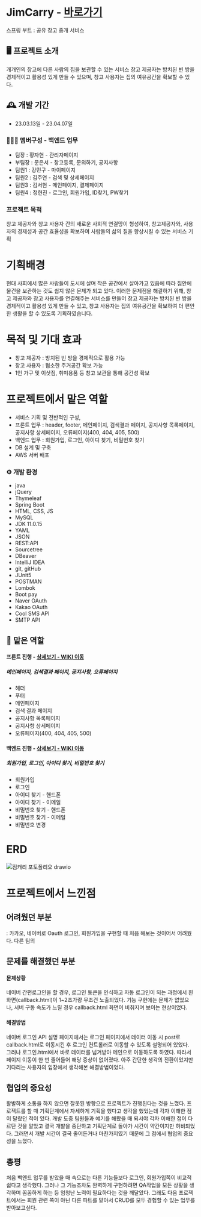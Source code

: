 # JimCarry - <a href="http://www.jimcarry.site">바로가기</a>
스프링 부트 : 공유 창고 중개 서비스

## :desktop_computer: 프로젝트 소개
개개인의 창고에 다른 사람의 짐을 보관할 수 있는 서비스 창고 제공자는 방치된 빈 방을 경제적이고 활용성 있게 만들 수 있으며, 창고 사용자는 집의 여유공간을 확보할 수 있다.
<br>

## :mantelpiece_clock: 개발 기간
* 23.03.13일 - 23.04.07일

### :people_holding_hands: 맴버구성 - 백엔드 업무
 - 팀장  : 황자현 - 관리자페이지
 - 부팀장 : 문은서 - 창고등록, 문의하기, 공지사항
 - 팀원1 : 강민구 - 마이페이지
 - 팀원2 : 김주연 - 검색 및 상세페이지
 - 팀원3 : 김서현 - 메인페이지, 결제페이지
 - 팀원4 : 정현진 - 로그인, 회원가입, ID찾기, PW찾기
 
 ### 프로젝트 목적
 창고 제공자와 창고 사용자 간의 새로운 사회적 연결망이 형성하여, 창고제공자와, 사용자의 경제성과 공간 효율성을 확보하여 사람들의 삶의 질을 향상시킬 수 있는 서비스 기획
 
 # 기획배경
현대 사회에서 많은 사람들이 도시에 살며 작은 공간에서 살아가고 있음에 따라 집안에 물건을 보관하는 것도 쉽지 않은 문제가 되고 있다. 이러한 문제점을 해결하기 위해, 창고 제공자와 창고 사용자를 연결해주는 서비스를 만들어 창고 제공자는 방치된 빈 방을 경제적이고 활용성 있게 만들 수 있고, 창고 사용자는 집의 여유공간을 확보하여 더 편안한 생활을 할 수 있도록 기획하였습니다.

# 목적 및 기대 효과
- 창고 제공자 : 방치된 빈 방을 경제적으로 활용 가능
- 창고 사용자 : 협소한 주거공간 확보 가능
- 1인 가구 및 이삿짐, 취미용품 등 창고 보관을 통해 공간성 확보

# 프로젝트에서 맡은 역할
- 서비스 기획 및 전반적인 구성,
- 프론트 업무 : header, footer, 메인페이지, 검색결과 페이지, 공지사항 목록페이지, 공지사항 상세페이지, 오류페이지(400, 404, 405, 500)
- 백엔드 업무 : 회원가입, 로그인, 아이디 찾기, 비밀번호 찾기
- DB 설계 및 구축
- AWS 서버 배포

### :gear: 개발 환경
- java
- jQuery
- Thymeleaf
- Spring Boot
- HTML, CSS, JS
- MySQL
- JDK 11.0.15
- YAML
- JSON
- REST:API
- Sourcetree
- DBeaver
- IntelliJ IDEA
- git, gitHub
- JUnit5
- POSTMAN
- Lombok
- Boot pay
- Naver OAuth
- Kakao OAuth
- Cool SMS API
- SMTP API

## :pushpin: 맡은 역할

#### 프론트 진행 - <a href="https://github.com/dev-hyunjin/JimCarry/wiki/맡은-기능-소개-(퍼블리싱)" > 상세보기 - WIKI 이동</a>

##### 메인페이지, 검색결과 페이지, 공지사항, 오류페이지
- 헤더
- 푸터
- 메인페이지
- 검색 결과 페이지
- 공지사항 목록페이지
- 공지사항 상세페이지
- 오류페이지(400, 404, 405, 500)


#### 백엔드 진행 - <a href="https://github.com/dev-hyunjin/JimCarry/wiki/맡은-기능-소개-(백엔드)" > 상세보기 - WIKI 이동</a>

##### 회원가입, 로그인, 아이디 찾기, 비밀번호 찾기
- 회원가입
- 로그인
- 아이디 찾기 - 핸드폰
- 아이디 찾기 - 이메일
- 비밀번호 찾기 - 핸드폰
- 비밀번호 찾기 - 이메일
- 비밀번호 변경


# ERD
![짐캐리 포토폴리오 drawio](https://user-images.githubusercontent.com/122762367/233571878-705a5117-3b1e-4b33-aaaa-46514db16b89.png)

# 프로젝트에서 느낀점
## 어려웠던 부분
 : 카카오, 네이버로 Oauth 로그인, 회원가입을 구현할 때 처음 해보는 것이어서 어려웠다. 다른 팀의 
## 문제를 해결했던 부분 
#### 문제상황
 네이버 간편로그인을 할 경우, 로그인 토큰을 인식하고 자동 로그인이 되는 과정에서 흰 화면(callback.html)이 1~2초가량 무조건 노출되었다.
 기능 구현에는 문제가 없었으나, 서버 구동 속도가 느릴 경우 callback.html 화면이 비춰지며 보이는 현상이었다.
 
#### 해결방법
 네이버 로그인 API 설명 페이지에서는 로그인 페이지에서 데이터 이동 시 post로 callback.html로 이동시킨 후 로그인 컨트롤러로 이동할 수 있도록 설명되어 있었다. 그러나 로그인.html에서 바로 데이터를 넘겨받아 메인으로 이동하도록 하였다. 따라서 페이지 이동이 한 번 줄어들어 해당 증상이 없어졌다. 아주 간단한 생각의 전환이었지만 기다리는 사용자의 입장에서 생각해본 해결방법이었다.
 
## 협업의 중요성
 활발하게 소통을 하지 않으면 잘못된 방향으로 프로젝트가 진행된다는 것을 느꼈다. 프로젝트를 할 때 기획단계에서 자세하게 기획을 했다고 생각을 했었는데 각자 이해한 점이 달랐던 적이 있다. 개발 도중 팀원들과 얘기를 해봤을 때 되서야 각자 이해한 점이 다르단 것을 알았고 결국 개발을 중단하고 기획단계로 돌아가 시간이 약간이지만 허비되었다. 그러면서 개발 시간이 결국 줄어든거나 마찬가지였기 때문에 그 점에서 협업의 중요성을 느꼈다.

## 총평
 처음 백엔드 업무를 받았을 때 속으로는 다른 기능들보다 로그인, 회원가입쪽이 비교적 쉽다고 생각했다. 그러나 그 기능조차도 완벽하게 구현하려면 QA작업을 모든 상황을 생각하며 꼼꼼하게 하는 등 엄청난 노력이 필요하다는 것을 깨달았다. 그래도 다음 프로젝트에서는 회원 관련 쪽이 아닌 다른 파트를 맡아서 CRUD를 모두 경험할 수 있는 업무를 받아보고싶다.
